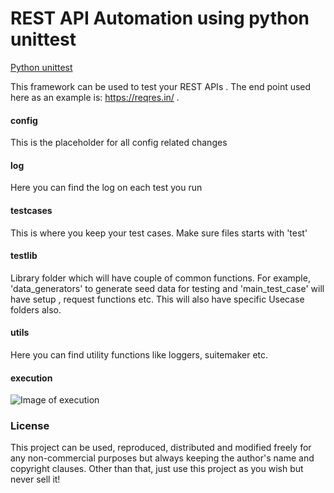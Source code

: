 # REST API Automation using python unittest

[Python unittest](https://docs.python.org/3/library/unittest.html)

This framework can be used to test your REST APIs . The end point used here as an example is: https://reqres.in/ . 

#### config 

This is the placeholder for all config related changes

#### log 

Here you can find the log on each test you run

#### testcases

This is where you keep your test cases. Make sure files starts with 'test'

#### testlib

Library folder which will have couple of common functions. For example, 'data_generators' to generate seed data for testing and 'main_test_case' will have setup , request functions etc. This will also have specific Usecase folders also.

#### utils

Here you can find utility functions like loggers, suitemaker etc.  

#### execution
![Image of execution](https://raw.githubusercontent.com/manojkken/RESTAPI-UnitTest-Framework/master/img/execution.png)

### License

This project can be used, reproduced, distributed and modified freely for any non-commercial purposes but always keeping the author's name and copyright clauses. Other than that, just use this project as you wish but never sell it!


